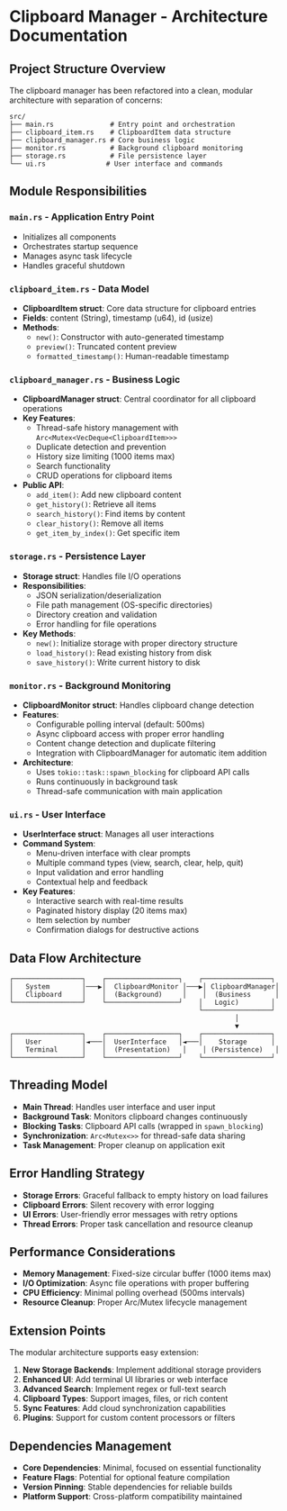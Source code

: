 # Clipboard Manager - Architecture Documentation

## Project Structure Overview

The clipboard manager has been refactored into a clean, modular architecture with separation of concerns:

```
src/
├── main.rs              # Entry point and orchestration
├── clipboard_item.rs    # ClipboardItem data structure
├── clipboard_manager.rs # Core business logic
├── monitor.rs           # Background clipboard monitoring
├── storage.rs           # File persistence layer
└── ui.rs               # User interface and commands
```

## Module Responsibilities

### `main.rs` - Application Entry Point
- Initializes all components
- Orchestrates startup sequence
- Manages async task lifecycle
- Handles graceful shutdown

### `clipboard_item.rs` - Data Model
- **ClipboardItem struct**: Core data structure for clipboard entries
- **Fields**: content (String), timestamp (u64), id (usize)
- **Methods**:
  - `new()`: Constructor with auto-generated timestamp
  - `preview()`: Truncated content preview
  - `formatted_timestamp()`: Human-readable timestamp

### `clipboard_manager.rs` - Business Logic
- **ClipboardManager struct**: Central coordinator for all clipboard operations
- **Key Features**:
  - Thread-safe history management with `Arc<Mutex<VecDeque<ClipboardItem>>>`
  - Duplicate detection and prevention
  - History size limiting (1000 items max)
  - Search functionality
  - CRUD operations for clipboard items
- **Public API**:
  - `add_item()`: Add new clipboard content
  - `get_history()`: Retrieve all items
  - `search_history()`: Find items by content
  - `clear_history()`: Remove all items
  - `get_item_by_index()`: Get specific item

### `storage.rs` - Persistence Layer
- **Storage struct**: Handles file I/O operations
- **Responsibilities**:
  - JSON serialization/deserialization
  - File path management (OS-specific directories)
  - Directory creation and validation
  - Error handling for file operations
- **Key Methods**:
  - `new()`: Initialize storage with proper directory structure
  - `load_history()`: Read existing history from disk
  - `save_history()`: Write current history to disk

### `monitor.rs` - Background Monitoring
- **ClipboardMonitor struct**: Handles clipboard change detection
- **Features**:
  - Configurable polling interval (default: 500ms)
  - Async clipboard access with proper error handling
  - Content change detection and duplicate filtering
  - Integration with ClipboardManager for automatic item addition
- **Architecture**:
  - Uses `tokio::task::spawn_blocking` for clipboard API calls
  - Runs continuously in background task
  - Thread-safe communication with main application

### `ui.rs` - User Interface
- **UserInterface struct**: Manages all user interactions
- **Command System**:
  - Menu-driven interface with clear prompts
  - Multiple command types (view, search, clear, help, quit)
  - Input validation and error handling
  - Contextual help and feedback
- **Key Features**:
  - Interactive search with real-time results
  - Paginated history display (20 items max)
  - Item selection by number
  - Confirmation dialogs for destructive actions

## Data Flow Architecture

```
┌─────────────────┐    ┌──────────────────┐    ┌─────────────────┐
│   System        │───▶│  ClipboardMonitor │───▶│ ClipboardManager│
│   Clipboard     │    │  (Background)     │    │  (Business      │
└─────────────────┘    └──────────────────┘    │   Logic)        │
                                               └─────────────────┘
                                                        │
                                                        ▼
┌─────────────────┐    ┌──────────────────┐    ┌─────────────────┐
│   User          │◄───│  UserInterface   │◄───│    Storage      │
│   Terminal      │    │  (Presentation)   │    │ (Persistence)   │
└─────────────────┘    └──────────────────┘    └─────────────────┘
```

## Threading Model

- **Main Thread**: Handles user interface and user input
- **Background Task**: Monitors clipboard changes continuously
- **Blocking Tasks**: Clipboard API calls (wrapped in `spawn_blocking`)
- **Synchronization**: `Arc<Mutex<>>` for thread-safe data sharing
- **Task Management**: Proper cleanup on application exit

## Error Handling Strategy

- **Storage Errors**: Graceful fallback to empty history on load failures
- **Clipboard Errors**: Silent recovery with error logging
- **UI Errors**: User-friendly error messages with retry options
- **Thread Errors**: Proper task cancellation and resource cleanup

## Performance Considerations

- **Memory Management**: Fixed-size circular buffer (1000 items max)
- **I/O Optimization**: Async file operations with proper buffering
- **CPU Efficiency**: Minimal polling overhead (500ms intervals)
- **Resource Cleanup**: Proper Arc/Mutex lifecycle management

## Extension Points

The modular architecture supports easy extension:

1. **New Storage Backends**: Implement additional storage providers
2. **Enhanced UI**: Add terminal UI libraries or web interface
3. **Advanced Search**: Implement regex or full-text search
4. **Clipboard Types**: Support images, files, or rich content
5. **Sync Features**: Add cloud synchronization capabilities
6. **Plugins**: Support for custom content processors or filters

## Dependencies Management

- **Core Dependencies**: Minimal, focused on essential functionality
- **Feature Flags**: Potential for optional feature compilation
- **Version Pinning**: Stable dependencies for reliable builds
- **Platform Support**: Cross-platform compatibility maintained

